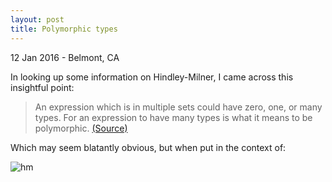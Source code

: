 ```yaml
---
layout: post
title: Polymorphic types
---
```


<p class="meta">12 Jan 2016 - Belmont, CA</p>

In looking up some information on Hindley-Milner, I came across this insightful
point:

> An expression which is in multiple sets could have zero, one, or many types. For an
> expression to have many types is what it means to be polymorphic. [(Source)][so]

Which may seem blatantly obvious, but when put in the context of:

![hm][hm]

[so]:https://stackoverflow.com/questions/12532552/what-part-of-milner-hindley-do-you-not-understand#comment17251775_12535304
[hm]:http://i.stack.imgur.com/hZhjl.png

